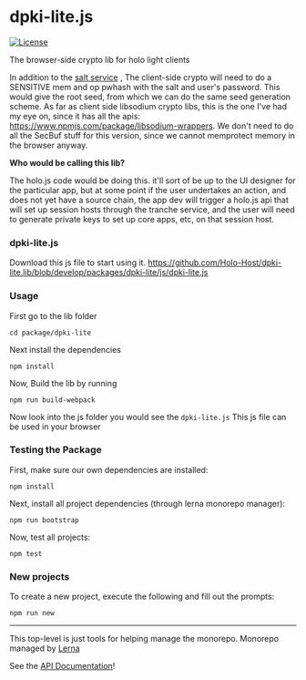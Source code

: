 # dpki-lite.js

[![License](https://img.shields.io/badge/License-Apache%202.0-blue.svg)](https://opensource.org/licenses/Apache-2.0)

The browser-side crypto lib for holo light clients

In addition to the [salt service](https://docs.google.com/document/d/1VIbQDdSnnd4BNgjtupjVeH9PPNe8kgqETpPhIIWyGBU/edit) ,
The client-side crypto will need to do a SENSITIVE mem and op pwhash with the salt and user's password. This would give the root seed, from which we can do the same seed generation scheme.
As far as client side libsodium crypto libs, this is the one I've had my eye on, since it has all the apis: https://www.npmjs.com/package/libsodium-wrappers. We don't need to do all the SecBuf stuff for this version, since we cannot memprotect memory in the browser anyway.

**Who would be calling this lib?**

The holo.js code would be doing this. it'll sort of be up to the UI designer for the particular app, but at some point if the user undertakes an action, and does not yet have a source chain, the app dev will trigger a holo.js api that will set up session hosts through the tranche service, and the user will need to generate private keys to set up core apps, etc, on that session host.

### dpki-lite.js
Download this js file to start using it.
https://github.com/Holo-Host/dpki-lite.lib/blob/develop/packages/dpki-lite/js/dpki-lite.js

### Usage

First go to the lib folder
```shell
cd package/dpki-lite
```

Next install the dependencies
```shell
npm install
```

Now, Build the lib by running
```shell
npm run build-webpack
```
Now look into the js folder you would see the `dpki-lite.js`
This js file can be used in your browser 

### Testing the Package

First, make sure our own dependencies are installed:

```shell
npm install
```

Next, install all project dependencies (through lerna monorepo manager):

```shell
npm run bootstrap
```

Now, test all projects:

```shell
npm test
```

### New projects

To create a new project, execute the following and fill out the prompts:

```shell
npm run new
```

---

This top-level is just tools for helping manage the monorepo. Monorepo managed by [Lerna](https://www.npmjs.com/package/lerna)

See the [API Documentation](docs/index.md)!
